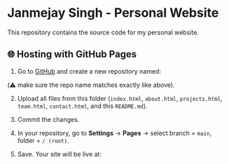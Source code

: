 # Janmejay Singh - Personal Website  

This repository contains the source code for my personal website.  

## 🌐 Hosting with GitHub Pages  

1. Go to [GitHub](https://github.com) and create a new repository named:  


(⚠️ make sure the repo name matches exactly like above).  

2. Upload all files from this folder (`index.html`, `about.html`, `projects.html`, `team.html`, `contact.html`, and this `README.md`).  

3. Commit the changes.  

4. In your repository, go to **Settings** → **Pages** → select branch = `main`, folder = `/ (root)`.  

5. Save. Your site will be live at:  

